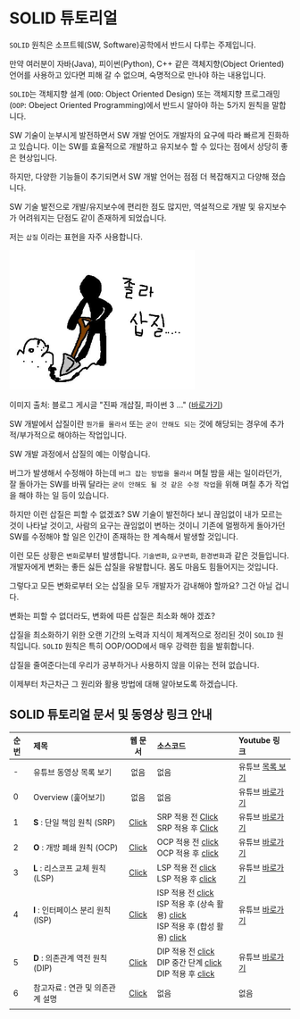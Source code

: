 # SOLID 튜토리얼

`SOLID` 원칙은 소프트웨(SW, Software)공학에서 반드시 다루는 주제입니다.

만약 여러분이 자바(Java), 피이썬(Python), C++ 같은 객체지향(Object Oriented) 언어를 사용하고 있다면 피해 갈 수 없으며, 숙명적으로 만나야 하는 내용입니다. 

`SOLID`는 객체지향 설계 (`OOD`: Object Oriented Design) 또는 객체지향 프로그래밍 (`OOP`: Obeject Oriented Programming)에서 반드시 알아야 하는 5가지 원칙을 말합니다.

SW 기술이 눈부시게 발전하면서 SW 개발 언어도 개발자의 요구에 따라 빠르게 진화하고 있습니다. 이는 SW를 효율적으로 개발하고 유지보수 할 수 있다는 점에서 상당히 좋은 현상입니다.

하지만, 다양한 기능들이 추기되면서 SW 개발 언어는 점점 더 복잡해지고 다양해 졌습니다.

SW 기술 발전으로 개발/유지보수에 편리한 점도 많지만, 역설적으로 개발 및 유지보수가 어려워지는 단점도 같이 존재하게 되었습니다.

저는 `삽질` 이라는 표현을 자주 사용합니다.

<img src="./imgs/sabjil.jpg" alt="Babara Liskov" height="250">

이미지 출처: 블로그 게시글 "진짜 개삽질, 파이썬 3 ..." ([바로가기](https://blog.naver.com/PostView.nhn?blogId=nackji80&logNo=221263224490&parentCategoryNo=&categoryNo=54&viewDate=&isShowPopularPosts=true&from=search))

SW 개발에서 삽질이란 `뭔가를 몰라서` 또는 `굳이 안해도 되는` 것에 해당되는 경우에 추가적/부가적으로 해야하는 작업입니다. 

SW 개발 과정에서 삽질의 예는 이렇습니다. 

버그가 발생해서 수정해야 하는데 `버그 잡는 방법을 몰라서` 며칠 밤을 새는 일이라던가, 잘 돌아가는 SW를 바꿔 달라는 `굳이 안해도 될 것 같은 수정 작업`을 위해 며칠 추가 작업을 해야 하는 일 등이 있습니다.

하지만 이런 삽질은 피할 수 없겠죠? SW 기술이 발전하다 보니 끊임없이 내가 모르는 것이 나타날 것이고, 사람의 요구는 끊임없이 변하는 것이니 기존에 멀쩡하게 돌아가던 SW를 수정해야 할 일은 인간이 존재하는 한 계속해서 발생할 것입니다.

이런 모든 상황은 `변화`로부터 발생합니다. `기술변화`, `요구변화`, `환경변화`과 같은 것들입니다. 개발자에게 변화는 좋든 싫든 삽질을 유발합니다. 몸도 마음도 힘들어지는 것입니다. 

그렇다고 모든 변화로부터 오는 삽질을 모두 개발자가 감내해야 할까요? 그건 아닐 겁니다.

변화는 피할 수 없더라도, 변화에 따른 삽질은 최소화 해야 겠죠? 

삽질을 최소화하기 위한 오랜 기간의 노력과 지식이 체계적으로 정리된 것이 `SOLID` 원칙입니다. `SOLID` 원칙은 특히 OOP/OOD에서 매우 강력한 힘을 발휘합니다.

삽질을 줄여준다는데 우리가 공부하거나 사용하지 않을 이유는 전혀 없습니다.

이제부터 차근차근 그 원리와 활용 방법에 대해 알아보도록 하겠습니다.

## SOLID 튜토리얼 문서 및 동영상 링크 안내

|순번|제목|웹 문서|소스코드|Youtube 링크|
|:---|:---|:---:|:---|:---|
|-|유튜브 동영상 목록 보기|없음|없음|유튜브 [목록 보기](https://www.youtube.com/playlist?list=PLRUS1nW-CfncWwWByDX-MRHZvJJwE-oz7)|
|0|Overview (훑어보기)|없음|없음|유튜브 [바로가기](https://youtu.be/59vNT83fcTA)|
|1|**S** : 단일 책임 원칙 (SRP)|[Click](./docs/01_solid-srp.md)|SRP 적용 전 [Click](./codes/01_01_solid-tutorial-srp-before.py) <br>SRP 적용 후 [Click](./codes/01_02_solid-tutorial-srp-after.py)|유튜브 [바로가기](https://youtu.be/dzsmyn40FoM)|
|2|**O** : 개방 폐쇄 원칙 (OCP)|[Click](./01_01_intro_to_mermaid.md)|OCP 적용 전 [click](./codes/02_01_solid-tutorial-ocp-before.py) <br>OCP 적용 후 [click](./codes/02_02_solid-tutorial-ocp-after.py) |유튜브 [바로가기](https://youtu.be/2sYPFJS2HzY)|
|3|**L** : 리스코프 교체 원칙 (LSP)|[Click](./01_01_intro_to_mermaid.md)|LSP 적용 전 [click](./codes/03_01_solid-tutorial-lsp-before.py) <br>LSP 적용 후 [click](./codes/03_02_solid-tutorial-lsp-after.py)|유튜브 [바로가기](https://youtu.be/ebTdQrCGXvg)|
|4|**I** : 인터페이스 분리 원칙 (ISP)|[Click](./01_01_intro_to_mermaid.md)|ISP 적용 전 [click](./codes/04_01_solid-isp-before.py) <br>ISP 적용 후 (상속 활용) [click](./codes/04_02_solid-isp-after-inheritance.py) <br>ISP 적용 후 (합성 활용) [click](./codes/04_03_solid-isp-after-composition.py) |유튜브 [바로가기](https://youtu.be/eU2Gx-0TwPk)|
|5|**D** : 의존관계 역전 원칙 (DIP)|[Click](./01_01_intro_to_mermaid.md)| DIP 적용 전 [click](./codes/05_01_solid_dip_before.py) <br> DIP 중간 단계 [click](codes/05_02_solid_dip_intermediate.py) <br> DIP 적용 후 [click](codes/05_03_solid_dip_after.py) |유튜브 [바로가기](https://youtu.be/riZjLpvO8xk)|
|6|참고자료 : 연관 및 의존관계 설명|[Click](./docs/relationship-association-vs-dependency.md)|없음|없음|
||||||

